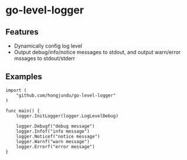 # go-level-logger

## Features

* Dynamically config log level
* Output debug/info/notice messages to stdout, and output warn/error mssages to stdout/stderr 

## Examples

    import (
        "github.com/hongjundu/go-level-logger"
    )

    func main() {
        logger.InitLogger(logger.LogLevelDebug)

        logger.Debugf("debug message")
        logger.Infof("info message")
        logger.Noticef("notice message")
        logger.Warnf("warn message")
        logger.Errorf("error message")
    }
